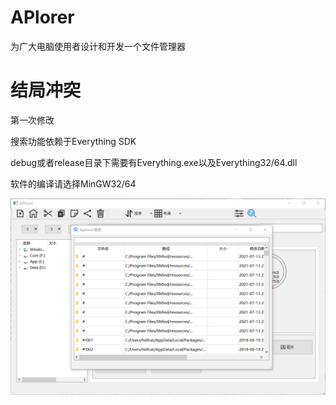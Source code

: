 # APlorer
为广大电脑使用者设计和开发一个文件管理器

结局冲突
=======
第一次修改

搜索功能依赖于Everything SDK

debug或者release目录下需要有Everything.exe以及Everything32/64.dll

软件的编译请选择MinGW32/64

![image-20210905165339720](https://raw.githubusercontent.com/lyhellcat/Pic/master/img/image-20210905165339720.png)

